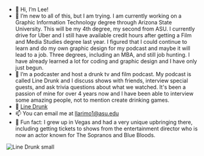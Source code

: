 - 👋 Hi, I’m Lee!
- 👀 I’m new to all of this, but I am trying. I am currently working on a Graphic Information Technology degree through Arizona State University. This will be my 4th degree, my second from ASU. I currently drive for Uber and I still have available credit hours after getting a Film and Media Studies degree last year. I figured that I could continue to learn and do my own graphic design for my podcast and maybe it will lead to a job. Three degrees, including an MBA, and still job hunting. I have already learned a lot for coding and graphic design and I have only just begun.
- 🥃 I’m a podcaster and host a drunk tv and film podcast. My podcast is called Line Drunk and I discuss shows with friends, interview special guests, and ask trivia questions about what we watched. It's been a passion of mine for over 4 years now and I have been able to interview some amazing people, not to mention create drinking games.
- 🎥 [Line Drunk](https://open.spotify.com/show/1yw1pUPwtbVpfSNk0VltiD)
- 📫 You can email me at llarimo1@asu.edu
- 🎲 Fun fact: I grew up in Vegas and had a very unique upbringing there, including getting tickets to shows from the entertainment director who is now an actor known for The Sopranos and Blue Bloods.


![Line Drunk small](https://github.com/user-attachments/assets/762655c2-c67c-4495-af6e-cdb23f846af4)

<!---
llarimo1/llarimo1 is a ✨ special ✨ repository because its `README.md` (this file) appears on your GitHub profile.
You can click the Preview link to take a look at your changes.
--->
